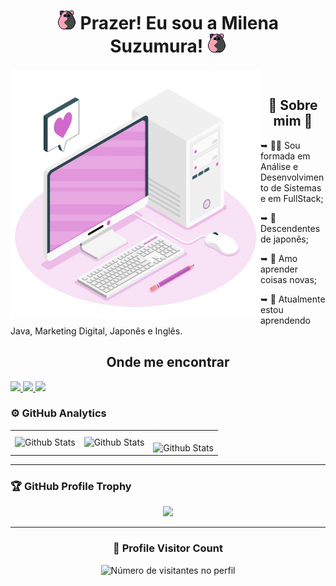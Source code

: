 <div id="apresentacao" align="center">

  # ![ImageTitle](/image/luck-monster.png) Prazer! Eu sou a Milena Suzumura! ![ImageTitle](/image/luck-monster.png)

</div>

<div id="sobre-mim">
  <img src="/image/7832580-removebg-preview.png" alt="image-computer" min-width="400px" max-width="400px" width="400px" align="left">
  
  <br>

  <h2 align="center"> 🎎 Sobre mim 🎎 </h2>

  ➥ 👩‍💻 Sou formada em Análise e Desenvolvimento de Sistemas e em FullStack;

  ➥ 🏯 Descendentes de japonês;

  ➥ 🧠 Amo aprender coisas novas;

  ➥ 📖 Atualmente estou aprendendo Java, Marketing Digital, Japonês e Inglês.
</div>

<div id="redes-sociais">
  <h2 align="center"> Onde me encontrar </h2>
  <a href="https://www.linkedin.com/in/milena-suzumura-564149232" target="_blank">
    <img src="https://img.shields.io/badge/-LinkedIn-%230077B5?style=for-the-badge&logo=linkedin&logoColor=white" target="_blank">
  </a>
  <a href="https://www.instagram.com/milenasuzumura/" target="_blank">
    <img src="https://img.shields.io/badge/-Instagram-cd486b?style=for-the-badge&logo=instagram&logoColor=white" target="_blank">
  </a>
  <a href="mailto:milena.suzumura11@gmail.com" target="_blank">
    <img src="https://img.shields.io/badge/-Email-006bed?style=for-the-badge&logo=gmail&logoColor=white" target="_blank">
  </a>
</div>


### ⚙️ GitHub Analytics

<table>
  <tr>
    <td>
      <img
        align="left"
        src="https://github-readme-stats.vercel.app/api?username=MilenaSuzumura&theme=dracula&hide_border=false&include_all_commits=true"
        alt="Github Stats"
      />
    </td>
    <td>
      <img
        align="left"
        src="https://github-readme-stats.vercel.app/api/top-langs/?username=MilenaSuzumura&theme=dracula&hide_border=false&include_all_commits=true&count_private=true&layout=compact"
        alt="Github Stats"
      />
    </td>
    <td>
      <br />
      <img
        align="left"
        src="https://github-readme-streak-stats.herokuapp.com/?user=MilenaSuzumura&theme=dracula&hide_border=false"
        alt="Github Stats"
      />
    </td>
  </tr>
</table>

--- 

### 🏆 GitHub Profile Trophy

<p align="center">
  <a
    href="https://github.com/ryo-ma/github-profile-trophy"
    title="repositório de troféus"
  >
    <img
      width="800"
      src="https://github-profile-trophy.vercel.app/?username=iuricode&column=8&theme=darkhub&no-frame=true&no-bg=true"
    />
  </a>
</p>

---

<div align="center">
  <h3><b>📍 Profile Visitor Count</b></h3>
</div>

<p align="center">
  <img
    src="https://profile-counter.glitch.me/iuricode/count.svg"
    alt="Número de visitantes no perfil"
  />
</p>
